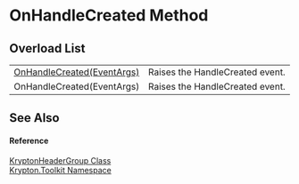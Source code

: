 # OnHandleCreated Method


## Overload List
<table>
<tr>
<td><a href="9400faa1-bc12-6cbb-9cba-8910e11fdc0a.md">OnHandleCreated(EventArgs)</a></td>
<td>Raises the HandleCreated event.</td></tr>
<tr>
<td>OnHandleCreated(EventArgs)</td>
<td>Raises the HandleCreated event.</td></tr>
</table>

## See Also


#### Reference
<a href="1dd0c7d4-cc3f-570c-d5c2-b0c64f5cb7ce.md">KryptonHeaderGroup Class</a>  
<a href="79d2eac2-21f4-54ff-7552-b20c33c30600.md">Krypton.Toolkit Namespace</a>  
